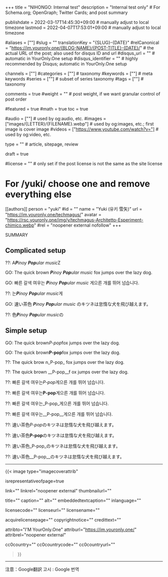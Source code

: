 +++
title = "NIHONGO: Internal test"
description = "Internal test only"                                                    # For Schema.org; OpenGraph; Twitter Cards; and post summary

publishdate = 2022-03-17T14:45:30+09:00                                        # manually adjust to local timezone
lastmod = 2022-04-07T17:53:01+09:00                                     # manually adjust to local timezone

#aliases = [""]
#slug = ""
translationKey = "{SLUG}-{DATE}"
#relCanonical = "https://im.youronly.one/{BLOG-NAME}/{POST-TITLE}-{DATE}/"                                                   # the actual URL of the post; also used for disqus ID and url
#disqus_url = ""                                                    # automatic in YourOnly.One setup
#disqus_identifier = ""                                             # highly recommended by Disqus; automatic in YourOnly.One setup

channels = [""]
#categories = [""]                                                   # taxonomy
#keywords = [""]                                                     # meta keywords
#series = [""]                                                       # subset of series taxonomy
#tags = [""]                                                         # taxonomy

comments = true
#weight = ""                                                        # post weight, if we want granular control of post order

#featured = true
#math = true
toc = true

#audio = [""]                                                        # used by og:audio, etc.
#images = ["images/{LETTER}/{FILENAME}.webp"]                                                       # used by og:images, etc.; first image is cover image
#videos = ["https://www.youtube.com/watch?v="]                                                       # used by og:video, etc.

type = ""                                                           # article, sitepage, review

draft = true

#license = ""                                                       # only set if the post license is not the same as the site license

# For /yuki/ choose one and remove everything else
[[authors]]
  person = "yuki"
  #id = ""
  name = "Yuki (유키 雪矢)"
  url = "https://im.youronly.one/techmagus/"
  avatar = "https://rsc.youronly.one/img/y/techmagus-Architetto-Esperiment-chimico.webp"
  #rel = "noopener external nofollow"
+++

SUMMARY

<!--more-->

## Complicated setup

<!-- markdownlint-disable MD000 -->
??: A***P**inoy **Pop**ular music*Z
<!-- markdownlint-enable MD000 -->

<!-- markdownlint-disable MD000 -->
GO: The quick brown _**P**inoy **Pop**ular music_ fox jumps over the lazy dog.
<!-- markdownlint-enable MD000 -->

<!-- markdownlint-disable MD000 -->
GO: 빠른 갈색 여우는 _**P**inoy **Pop**ular music_ 게으른 개를 뛰어 넘습니다.
<!-- markdownlint-enable MD000 -->

<!-- markdownlint-disable MD000 -->
??: 는***P**inoy **Pop**ular music*게
<!-- markdownlint-enable MD000 -->

<!-- markdownlint-disable MD000 -->
GO: 速い茶色 _**P**inoy **Pop**ular music_ のキツネは怠惰な犬を飛び越えます。
<!-- markdownlint-enable MD000 -->

<!-- markdownlint-disable MD000 -->
??: 色***P**inoy **Pop**ular music*の
<!-- markdownlint-enable MD000 -->

## Simple setup

<!-- markdownlint-disable MD000 -->
GO: The quick brown*P-pop*fox jumps over the lazy dog.
<!-- markdownlint-enable MD000 -->

<!-- markdownlint-disable MD000 -->
GO: The quick brown**P-pop**fox jumps over the lazy dog.
<!-- markdownlint-enable MD000 -->

<!-- markdownlint-disable MD000 -->
??: The quick brow n_P-pop_ fox jumps over the lazy dog.
<!-- markdownlint-enable MD000 -->

<!-- markdownlint-disable MD000 -->
??: The quick brown __P-pop__f ox jumps over the lazy dog.
<!-- markdownlint-enable MD000 -->

<!-- markdownlint-disable MD000 -->
??: 빠른 갈색 여우는*P-pop*게으른 개를 뛰어 넘습니다.
<!-- markdownlint-enable MD000 -->

<!-- markdownlint-disable MD000 -->
??: 빠른 갈색 여우는**P-pop**게으른 개를 뛰어 넘습니다.
<!-- markdownlint-enable MD000 -->

<!-- markdownlint-disable MD000 -->
??: 빠른 갈색 여우는_P-pop_게으른 개를 뛰어 넘습니다.
<!-- markdownlint-enable MD000 -->

<!-- markdownlint-disable MD000 -->
??: 빠른 갈색 여우는__P-pop__게으른 개를 뛰어 넘습니다.
<!-- markdownlint-enable MD000 -->

<!-- markdownlint-disable MD000 -->
??: 速い茶色*P-pop*のキツネは怠惰な犬を飛び越えます。
<!-- markdownlint-enable MD000 -->

<!-- markdownlint-disable MD000 -->
??: 速い茶色**P-pop**のキツネは怠惰な犬を飛び越えます。
<!-- markdownlint-enable MD000 -->

<!-- markdownlint-disable MD000 -->
??: 速い茶色_P-pop_のキツネは怠惰な犬を飛び越えます。
<!-- markdownlint-enable MD000 -->

<!-- markdownlint-disable MD000 -->
??: 速い茶色__P-pop__のキツネは怠惰な犬を飛び越えます。
<!-- markdownlint-enable MD000 -->

---

{{< image
  type="imagecoverattrib"

  isrepresentativeofpage=true

  link=""
  linkrel="noopener external"
  thumbnailurl=""

  title=""
  caption=""
  alt=""
  embeddedtextcaption=""
  inlanguage=""

  licensecode=""
  licenseurl=""
  licensename=""

  acquirelicensepage=""
  copyrightnotice=""
  credittext=""

  attribto="I'M YourOnly.One"
  attriburl="https://im.youronly.one/"
  attribrel="noopener external"

  cc0country=""
  cc0countrycode=""
  cc0countryurl=""
>}}

---

注意：Google翻訳
고시 : Google 번역
